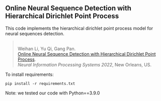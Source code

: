 ## Online Neural Sequence Detection with Hierarchical Dirichlet Point Process

This code implements the hierarchical dirichlet point process model for neural sequences detection.

> <br> Weihan Li, Yu Qi, Gang Pan.
> <br>[Online Neural Sequence Detection with Hierarchical Dirichlet Point Process](https://openreview.net/forum?id=L0OKHqYe_FU).
> <br> *Neural Information Processing Systems 2022*, New Orleans, US.

To install requirements:

```setup
pip install -r requirements.txt
```

Note: we tested our code with Python==3.9.0
